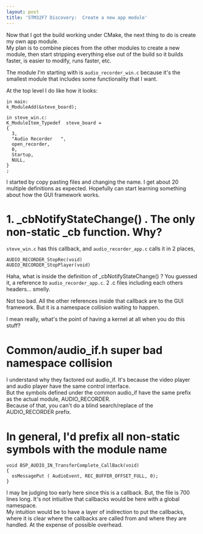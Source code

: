 ```yaml
---
layout: post
title: 'STM32F7 Discovery:  Create a new app module'
---
```

Now that I got the build working under CMake, the next thing to do is create my own app module.  
My plan is to combine pieces from the other modules to create a new module,
then start stripping everything else out of the build so it builds faster, is easier to modify,
runs faster, etc.
  
The module I'm starting with is `audio_recorder_win.c` because it's the smallest
module that includes some functionality that I want.
  
At the top level I do like how it looks:  
```
in main:
k_ModuleAdd(&steve_board);

in steve_win.c:
K_ModuleItem_Typedef  steve_board =
{
  3,
  "Audio Recorder   ",
  open_recorder,
  0,
  Startup,
  NULL,
}
;
```
  
I started by copy pasting files and changing the name.  I get about 20 multiple definitions
as expected.  Hopefully can start learning something about how the GUI framework works.  
  
# 1.  _cbNotifyStateChange() .  The only non-static _cb function.  Why?  

`steve_win.c` has this callback, and `audio_recorder_app.c` calls it in 2 places,
```
AUDIO_RECORDER_StopRec(void)
AUDIO_RECORDER_StopPlayer(void)
```
Haha, what is inside the definition of _cbNotifyStateChange() ?  You guessed it,
a reference to `audio_recorder_app.c`.  2 .c files including each others headers... smelly.  
  
Not too bad.  All the other references inside that callback are to the GUI framework.
But it is a namespace collision waiting to happen.
  
I mean really, what's the point of having a kernel at all when you do this stuff?  
  
# Common/audio_if.h  super bad namespace collision
I understand why they factored out audio_if.  It's because the video player and audio player have the same control interface.  
But the symbols defined under the common audio_if have the same prefix as the actual module, AUDIO_RECORDER.  
Because of that, you can't do a blind search/replace of the AUDIO_RECORDER prefix.  
  
# In general, I'd prefix all non-static symbols with the module name
```
void BSP_AUDIO_IN_TransferComplete_CallBack(void)
{
  osMessagePut ( AudioEvent, REC_BUFFER_OFFSET_FULL, 0);  
}

```
I may be judging too early here since this is a callback.  But, the file is 700 lines long.
It's not intiuitive that callbacks would be here with a global namespace.  
My intuition would be to have a layer of indirection to put the callbacks, where it is clear
where the callbacks are called from and where they are handled.  At the expense of possible overhead.  

